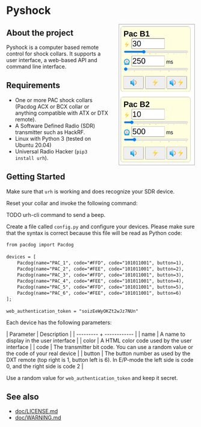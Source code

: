 # Pyshock

<div style="float: right">
<img style="border: 1px #AAA solid; margin-left: 2em; margin-right: 0.2em" alt="Remote" src="doc/remote.png" width="200">
</div>

## About the project

Pyshock is a computer based remote control for shock collars. It supports
a user interface, a web-based API and command line interface.


## Requirements

- One or more PAC shock collars (Pacdog ACX or BCX collar or anything compatible with ATX or DTX remote).
- A Software Defined Radio (SDR) transmitter such as HackRF.
- Linux with Python 3 (tested on Ubuntu 20.04)
- Universal Radio Hacker (`pip3 install urh`).


## Getting Started

Make sure that `urh` is working and does recognize your SDR device.

Reset your collar and invoke the following command:

TODO urh-cli command to send a beep. 


Create a file called `config.py` and configure your devices. Please make 
sure that the syntax is correct because this file will be read as
Python code:

~~~~
from pacdog import Pacdog

devices = [
	Pacdog(name="PAC_1", code="#FFD", code="101011001", button=1),
	Pacdog(name="PAC_2", code="#FEE", code="101011001", button=2),
	Pacdog(name="PAC_3", code="#FFD", code="101011001", button=3),
	Pacdog(name="PAC_4", code="#FEE", code="101011001", button=4),
	Pacdog(name="PAC_5", code="#FFD", code="101011001", button=5),
	Pacdog(name="PAC_6", code="#FEE", code="101011001", button=6)
];

web_authentication_token = "soizEeWyOKZt2wJz7NUn"
~~~~

Each device has the following parameters:

| Parameter |  Description |
| --------- + ------------ |
| name      | A name to display in the user interface |
| color     | A HTML color code used by the user interface |
| code      | The transmitter bit code. You can use a random value or the code of your real device |
| button    | The button number as used by the DXT remote (top right is 1, button left is 6). In E/P-mode the left side is code 0, and the right side is code 2               | 


Use a random value for `web_authentication_token` and keep it secret.

<!--


### Command line interface (pyshock-server)

TODO: code this

## Programs

### Interactive Remote Control (pyshock-cli)

TODO: documemt this

### Random (pyshock-random)

TODO: code this

## Developer documentation

### REST API documention

TODO: API documentation

-->

## See also

- [doc/LICENSE.md](doc/LICENSE.md)
- [doc/WARNING.md](doc/WARNING.md)
